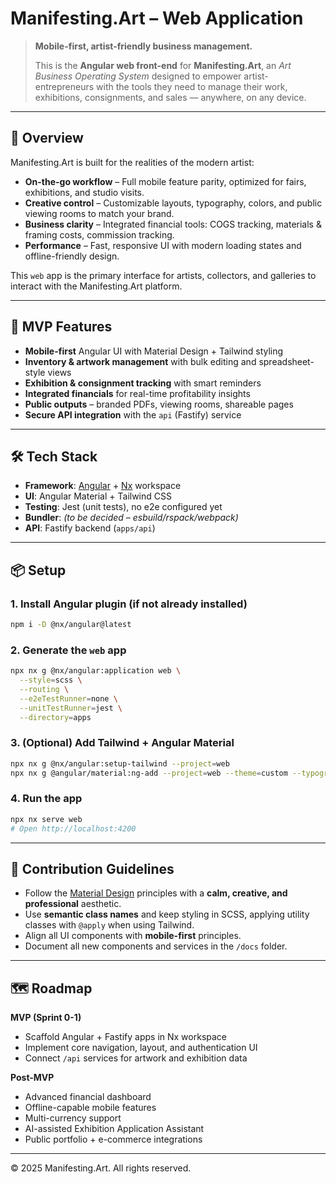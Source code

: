 
# Manifesting.Art – Web Application

> **Mobile-first, artist-friendly business management.**
>  
> This is the **Angular web front-end** for **Manifesting.Art**, an *Art Business Operating System* designed to empower artist-entrepreneurs with the tools they need to manage their work, exhibitions, consignments, and sales — anywhere, on any device.

---

## 🌟 Overview

Manifesting.Art is built for the realities of the modern artist:
- **On-the-go workflow** – Full mobile feature parity, optimized for fairs, exhibitions, and studio visits.
- **Creative control** – Customizable layouts, typography, colors, and public viewing rooms to match your brand.
- **Business clarity** – Integrated financial tools: COGS tracking, materials & framing costs, commission tracking.
- **Performance** – Fast, responsive UI with modern loading states and offline-friendly design.

This `web` app is the primary interface for artists, collectors, and galleries to interact with the Manifesting.Art platform.

---

## 🚀 MVP Features

- **Mobile-first** Angular UI with Material Design + Tailwind styling
- **Inventory & artwork management** with bulk editing and spreadsheet-style views
- **Exhibition & consignment tracking** with smart reminders
- **Integrated financials** for real-time profitability insights
- **Public outputs** – branded PDFs, viewing rooms, shareable pages
- **Secure API integration** with the `api` (Fastify) service

---

## 🛠 Tech Stack

- **Framework**: [Angular](https://angular.io/) + [Nx](https://nx.dev/) workspace
- **UI**: Angular Material + Tailwind CSS
- **Testing**: Jest (unit tests), no e2e configured yet
- **Bundler**: _(to be decided – esbuild/rspack/webpack)_
- **API**: Fastify backend (`apps/api`)

---

## 📦 Setup

### 1. Install Angular plugin (if not already installed)
```bash
npm i -D @nx/angular@latest
````

### 2. Generate the `web` app

```bash
npx nx g @nx/angular:application web \
  --style=scss \
  --routing \
  --e2eTestRunner=none \
  --unitTestRunner=jest \
  --directory=apps
```

### 3. (Optional) Add Tailwind + Angular Material

```bash
npx nx g @nx/angular:setup-tailwind --project=web
npx nx g @angular/material:ng-add --project=web --theme=custom --typography --animations
```

### 4. Run the app

```bash
npx nx serve web
# Open http://localhost:4200
```

---

## 🤝 Contribution Guidelines

* Follow the [Material Design](https://material.io/) principles with a **calm, creative, and professional** aesthetic.
* Use **semantic class names** and keep styling in SCSS, applying utility classes with `@apply` when using Tailwind.
* Align all UI components with **mobile-first** principles.
* Document all new components and services in the `/docs` folder.

---

## 🗺 Roadmap

**MVP (Sprint 0-1)**

* Scaffold Angular + Fastify apps in Nx workspace
* Implement core navigation, layout, and authentication UI
* Connect `/api` services for artwork and exhibition data

**Post-MVP**

* Advanced financial dashboard
* Offline-capable mobile features
* Multi-currency support
* AI-assisted Exhibition Application Assistant
* Public portfolio + e-commerce integrations

---

© 2025 Manifesting.Art. All rights reserved.
